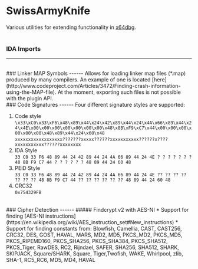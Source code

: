 # SwissArmyKnife
Various utilities for extending functionality in [x64dbg](https://github.com/x64dbg/x64dbg).
<br><br>

### IDA Imports
------

<br>
### Linker MAP Symbols
------
Allows for loading linker map files (*.map) produced by many compilers. An example of one is located [here](http://www.codeproject.com/Articles/3472/Finding-crash-information-using-the-MAP-file). At the moment, exporting such files is not possible with the plugin API.

<br>
### Code Signatures
------
Four different signature styles are supported:
    
1. Code style<br>
    `\x33\xC0\x33\xF6\x48\x89\x44\x24\x42\x89\x44\x24\x4A\x66\x89\x44\x24\x4E\x00\x00\x00\x00\x00\x00\x00\x48\x8B\xF9\xC7\x44\x00\x00\x00\x00\x00\x00\x48\x89\x44\x24\x60\x48`
    <br>
    `xxxxxxxxxxxxxxxxxx???????xxxxx??????xxxxxxxxxxx??????x????xxxxxxxxxxx??????xxxxxxxx`
2. IDA Style<br>
    `33 C0 33 F6 48 89 44 24 42 89 44 24 4A 66 89 44 24 4E ? ? ? ? ? ? ? 48 8B F9 C7 44 ? ? ? ? ? ? 48 89 44 24 60 48`
3. PEiD Style<br>
    `33 C0 33 F6 48 89 44 24 42 89 44 24 4A 66 89 44 24 4E ?? ?? ?? ?? ?? ?? ?? 48 8B F9 C7 44 ?? ?? ?? ?? ?? ?? 48 89 44 24 60 48`
4. CRC32<br>
    `0x754329FB`
        
<br>
### Cipher Detection
------
##### Findcrypt v2 with AES-NI
* Support for finding [AES-NI instructions](https://en.wikipedia.org/wiki/AES_instruction_set#New_instructions)
* Support for finding constants from: Blowfish, Camellia, CAST, CAST256, CRC32, DES, GOST, HAVAL, MARS, MD2, MD5, PKCS_MD2, PKCS_MD5, PKCS_RIPEMD160, PKCS_SHA256, PKCS_SHA384, PKCS_SHA512, PKCS_Tiger, RawDES, RC2, Rijndael, SAFER, SHA256, SHA512, SHARK, SKIPJACK, Square/SHARK, Square, Tiger,Twofish, WAKE, Whirlpool, zlib, SHA-1, RC5_RC6, MD5, MD4, HAVAL
